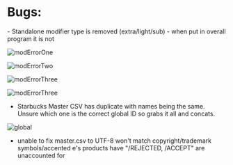 <h1>Bugs: </h1>
- Standalone modifier type is removed (extra/light/sub)
  - when put in overall program it is not

![modErrorOne](https://imgur.com/F9m1DZo)

![modErrorTwo](https://imgur.com/VEC413L)

![modErrorThree](https://imgur.com/4GeV2KX)

![modErrorThree](https://imgur.com/ZCyWAr4)

- Starbucks Master CSV has duplicate with names being the same. Unsure which one is the correct global ID so grabs it all and concats.

![global](https://imgur.com/aAqVcxQ)

- unable to fix master.csv to UTF-8
won't match copyright/trademark symbols/accented e's
products have "/REJECTED, /ACCEPT" are unaccounted for

